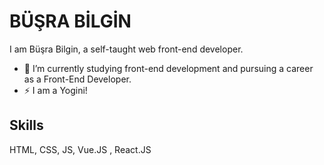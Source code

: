 # BÜŞRA BİLGİN

I am Büşra Bilgin, a self-taught web front-end developer.

- 🔭 I’m currently studying front-end development and pursuing a career as a Front-End Developer.
- ⚡ I am a Yogini!

## Skills
HTML, CSS, JS, Vue.JS , React.JS

<!--
**bussbilgin/bussbilgin** is a ✨ _special_ ✨ repository because its `README.md` (this file) appears on your GitHub profile.

Here are some ideas to get you started:

- 🔭 I’m currently working on ...
- 🌱 I’m currently learning ...
- 👯 I’m looking to collaborate on ...
- 🤔 I’m looking for help with ...
- 💬 Ask me about ...
- 📫 How to reach me: ...
- 😄 Pronouns: ...
- ⚡ Fun fact:
-->
